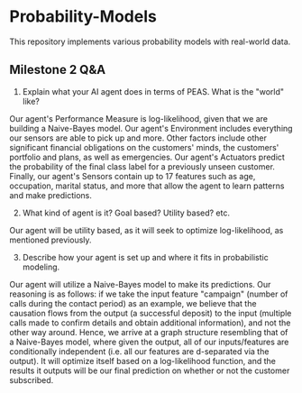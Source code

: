 # Probability-Models
This repository implements various probability models with real-world data.

## Milestone 2 Q&A
1. Explain what your AI agent does in terms of PEAS. What is the "world" like?

Our agent's Performance Measure is log-likelihood, given that we are building a Naive-Bayes model. Our agent's Environment includes everything our sensors are able to pick up and more. Other factors include other significant financial obligations on the customers' minds, the customers' portfolio and plans, as well as emergencies. Our agent's Actuators predict the probability of the final class label for a previously unseen customer. Finally, our agent's Sensors contain up to 17 features such as age, occupation, marital status, and more that allow the agent to learn patterns and make predictions.

2. What kind of agent is it? Goal based? Utility based? etc.

Our agent will be utility based, as it will seek to optimize log-likelihood, as mentioned previously.

3. Describe how your agent is set up and where it fits in probabilistic modeling.

Our agent will utilize a Naive-Bayes model to make its predictions. Our reasoning is as follows: if we take the input feature "campaign" (number of calls during the contact period) as an example, we believe that the causation flows from the output (a successful deposit) to the input (multiple calls made to confirm details and obtain additional information), and not the other way around. Hence, we arrive at a graph structure resembling that of a Naive-Bayes model, where given the output, all of our inputs/features are conditionally independent (i.e. all our features are d-separated via the output). It will optimize itself based on a log-likelihood function, and the results it outputs will be our final prediction on whether or not the customer subscribed.
